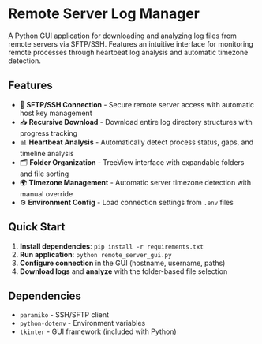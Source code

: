 # Remote Server Log Manager

A Python GUI application for downloading and analyzing log files from remote servers via SFTP/SSH. Features an intuitive interface for monitoring remote processes through heartbeat log analysis and automatic timezone detection.

## Features
- 🔗 **SFTP/SSH Connection** - Secure remote server access with automatic host key management
- 📥 **Recursive Download** - Download entire log directory structures with progress tracking  
- 📊 **Heartbeat Analysis** - Automatically detect process status, gaps, and timeline analysis
- 🗂️ **Folder Organization** - TreeView interface with expandable folders and file sorting
- 🌍 **Timezone Management** - Automatic server timezone detection with manual override
- ⚙️ **Environment Config** - Load connection settings from `.env` files

## Quick Start
1. **Install dependencies**: `pip install -r requirements.txt`
2. **Run application**: `python remote_server_gui.py`
3. **Configure connection** in the GUI (hostname, username, paths)
4. **Download logs** and **analyze** with the folder-based file selection

## Dependencies
- `paramiko` - SSH/SFTP client
- `python-dotenv` - Environment variables
- `tkinter` - GUI framework (included with Python)
